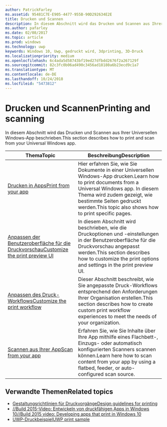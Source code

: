 ```yaml
---
author: PatrickFarley
ms.assetid: 95481C7E-E905-4477-955B-90D292634E2E
title: Drucken und Scannen
description: In diesem Abschnitt wird das Drucken und Scannen aus Ihrer Universellen Windows-App beschrieben.
ms.author: pafarley
ms.date: 02/08/2017
ms.topic: article
ms.prod: windows
ms.technology: uwp
keywords: Windows 10, Uwp, gedruckt wird, 3dprinting, 3D-Druck
ms.localizationpriority: medium
ms.openlocfilehash: 6c4ada5d58743bf19ed27dfbdd2676f2a267129f
ms.sourcegitcommit: 82c3fc0b06ad490c3456ad18180a6b23ecd9c1a7
ms.translationtype: MT
ms.contentlocale: de-DE
ms.lasthandoff: 10/24/2018
ms.locfileid: "5473812"
---
```

# <a name="printing-and-scanning"></a><span data-ttu-id="06675-104">Drucken und Scannen</span><span class="sxs-lookup"><span data-stu-id="06675-104">Printing and scanning</span></span>


<span data-ttu-id="06675-105">In diesem Abschnitt wird das Drucken und Scannen aus Ihrer Universellen Windows-App beschrieben.</span><span class="sxs-lookup"><span data-stu-id="06675-105">This section describes how to print and scan from your Universal Windows app.</span></span>

| <span data-ttu-id="06675-106">Thema</span><span class="sxs-lookup"><span data-stu-id="06675-106">Topic</span></span> | <span data-ttu-id="06675-107">Beschreibung</span><span class="sxs-lookup"><span data-stu-id="06675-107">Description</span></span> | 
|-------|-------------|
| [<span data-ttu-id="06675-108">Drucken in Apps</span><span class="sxs-lookup"><span data-stu-id="06675-108">Print from your app</span></span>](print-from-your-app.md) | <span data-ttu-id="06675-109">Hier erfahren Sie, wie Sie Dokumente in einer Universellen Windows-App drucken.</span><span class="sxs-lookup"><span data-stu-id="06675-109">Learn how to print documents from a Universal Windows app.</span></span> <span data-ttu-id="06675-110">In diesem Thema wird zudem gezeigt, wie bestimmte Seiten gedruckt werden.</span><span class="sxs-lookup"><span data-stu-id="06675-110">This topic also shows how to print specific pages.</span></span> |
| [<span data-ttu-id="06675-111">Anpassen der Benutzeroberfläche für die Druckvorschau</span><span class="sxs-lookup"><span data-stu-id="06675-111">Customize the print preview UI</span></span>](customize-the-print-preview-ui.md) | <span data-ttu-id="06675-112">In diesem Abschnitt wird beschrieben, wie die Druckoptionen und -einstellungen in der Benutzeroberfläche für die Druckvorschau angepasst werden.</span><span class="sxs-lookup"><span data-stu-id="06675-112">This section describes how to customize the print options and settings in the print preview UI.</span></span> |
| [<span data-ttu-id="06675-113">Anpassen des Druck-Workflows</span><span class="sxs-lookup"><span data-stu-id="06675-113">Customize the print workflow</span></span>](print-workflow-customize.md) | <span data-ttu-id="06675-114">Dieser Abschnitt beschreibt, wie Sie angepasste Druck-Workflows entsprechend den Anforderungen Ihrer Organisation erstellen.</span><span class="sxs-lookup"><span data-stu-id="06675-114">This section describes how to create custom print workflow experiences to meet the needs of your organization.</span></span>  |
| [<span data-ttu-id="06675-115">Scannen aus Ihrer App</span><span class="sxs-lookup"><span data-stu-id="06675-115">Scan from your app</span></span>](scan-from-your-app.md) | <span data-ttu-id="06675-116">Erfahren Sie, wie Sie Inhalte über Ihre App mithilfe eines Flachbett-, Einzugs- oder automatisch konfigurierten Scanners scannen können.</span><span class="sxs-lookup"><span data-stu-id="06675-116">Learn here how to scan content from your app by using a flatbed, feeder, or auto-configured scan source.</span></span>|

## <a name="related-topics"></a><span data-ttu-id="06675-117">Verwandte Themen</span><span class="sxs-lookup"><span data-stu-id="06675-117">Related topics</span></span>

* [<span data-ttu-id="06675-118">Gestaltungsrichtlinien für Druckvorgänge</span><span class="sxs-lookup"><span data-stu-id="06675-118">Design guidelines for printing</span></span>](https://msdn.microsoft.com/library/windows/apps/Hh868178)
* [<span data-ttu-id="06675-119">//Build 2015-Video: Entwickeln von druckfähigen Apps in Windows 10</span><span class="sxs-lookup"><span data-stu-id="06675-119">//Build 2015 video: Developing apps that print in Windows 10</span></span>](https://channel9.msdn.com/Events/Build/2015/2-94)
* [<span data-ttu-id="06675-120">UWP-Druckbeispiel</span><span class="sxs-lookup"><span data-stu-id="06675-120">UWP print sample</span></span>](http://go.microsoft.com/fwlink/p/?LinkId=619984)
 

